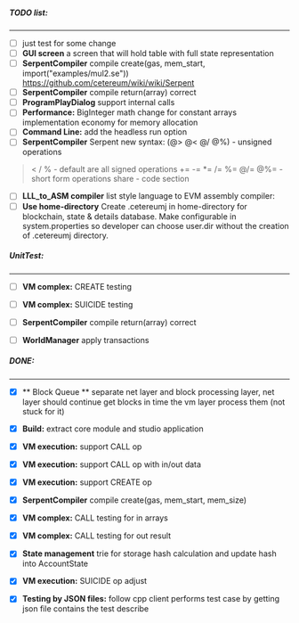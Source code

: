 

##### TODO list:
----------------

- [ ] just test for some change
- [ ] **GUI screen** a screen that will hold table with full state representation
- [ ] **SerpentCompiler** compile create(gas, mem_start, import("examples/mul2.se"))
  https://github.com/cetereum/wiki/wiki/Serpent
- [ ] **SerpentCompiler** compile return(array) correct
- [ ] **ProgramPlayDialog** support internal calls
- [ ] **Performance:** BigInteger math change for constant arrays implementation
economy for memory allocation
- [ ] **Command Line:** add the headless run option
- [ ] **SerpentCompiler** Serpent new syntax:
(@> @< @/ @%) - unsigned operations
 > < / % - default are all signed operations
+= -= *= /= %= @/= @%= - short form operations
share - code section

- [ ] **LLL_to_ASM compiler** list style language to EVM assembly compiler:
- [ ] **Use home-directory** Create .cetereumj in home-directory for blockchain, state & details database. Make configurable in system.properties so developer can choose user.dir without the creation of .cetereumj directory.

##### UnitTest:
----------------

- [ ] **VM complex:** CREATE testing
- [ ] **VM complex:** SUICIDE testing
- [ ] **SerpentCompiler** compile return(array) correct
- [ ] **WorldManager** apply transactions



##### DONE:
-----------

- [X] ** Block Queue ** separate net layer and block processing layer, net layer should continue get
                        blocks in time the vm layer process them (not stuck for it)
- [X] **Build:** extract core module and studio application
- [x] **VM execution:** support CALL op
- [x] **VM execution:** support CALL op with in/out data
- [x] **VM execution:** support CREATE op
- [x] **SerpentCompiler** compile create(gas, mem_start, mem_size)

- [x] **VM complex:** CALL testing for in arrays
- [x] **VM complex:** CALL testing for out result
- [x] **State management** trie for storage hash calculation
                           and update hash into AccountState
- [x] **VM execution:** SUICIDE op adjust
- [x] **Testing by JSON files:** follow cpp client performs test case by getting json file contains the test describe
